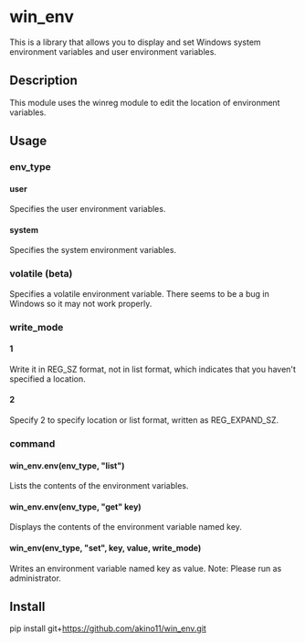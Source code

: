 # win_env

This is a library that allows you to display and set Windows system environment variables and user environment variables.

## Description

This module uses the winreg module to edit the location of environment variables.

## Usage

### env_type

#### user

Specifies the user environment variables.

#### system

Specifies the system environment variables.

### volatile (beta)

Specifies a volatile environment variable.
There seems to be a bug in Windows so it may not work properly.

### write_mode

#### 1

  Write it in REG_SZ format, not in list format, which indicates that you haven't specified a location.

#### 2

  Specify 2 to specify location or list format, written as REG_EXPAND_SZ.

### command

#### win_env.env(env_type, "list")
  Lists the contents of the environment variables.

#### win_env.env(env_type, "get" key)

Displays the contents of the environment variable named key.

#### win_env(env_type, "set", key, value, write_mode)

Writes an environment variable named key as value.
Note: Please run as administrator.

## Install

pip install git+https://github.com/akino11/win_env.git
